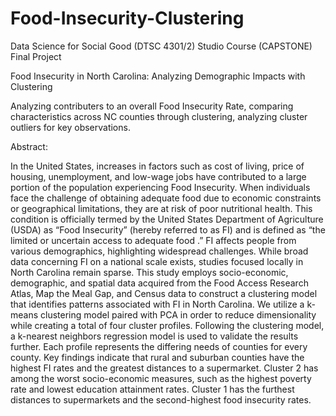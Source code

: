 # Food-Insecurity-Clustering

Data Science for Social Good (DTSC 4301/2) Studio Course (CAPSTONE) Final Project

Food Insecurity in North Carolina: Analyzing Demographic Impacts with Clustering

Analyzing contributers to an overall Food Insecurity Rate, comparing characteristics across NC counties through clustering, analyzing cluster outliers for key observations.

Abstract:

In the United States, increases in factors such as cost of living, price of housing, unemployment, and low-wage jobs have contributed to a large portion of the population experiencing Food Insecurity. When individuals face the challenge of obtaining adequate food due to economic constraints or geographical limitations, they are at risk of poor nutritional health. This condition is officially termed by the United States Department of Agriculture (USDA) as “Food Insecurity” (hereby referred to as FI) and is defined as “the limited or uncertain access to adequate food .” FI affects people from various demographics, highlighting widespread challenges. While broad data concerning FI on a national scale exists, studies focused locally in North Carolina remain sparse. This study employs socio-economic, demographic, and spatial data acquired from the Food Access Research Atlas, Map the Meal Gap, and Census data to construct a clustering model that identifies patterns associated with FI in North Carolina. We utilize a k-means clustering model paired with PCA in order to reduce dimensionality while creating a total of four cluster profiles. Following the clustering model, a k-nearest neighbors regression model is used to validate the results further. Each profile represents the differing needs of counties for every county. Key findings indicate that rural and suburban counties have the highest FI rates and the greatest distances to a supermarket. Cluster 2 has among the worst socio-economic measures, such as the highest poverty rate and lowest education attainment rates. Cluster 1 has the furthest distances to supermarkets and the second-highest food insecurity rates.
